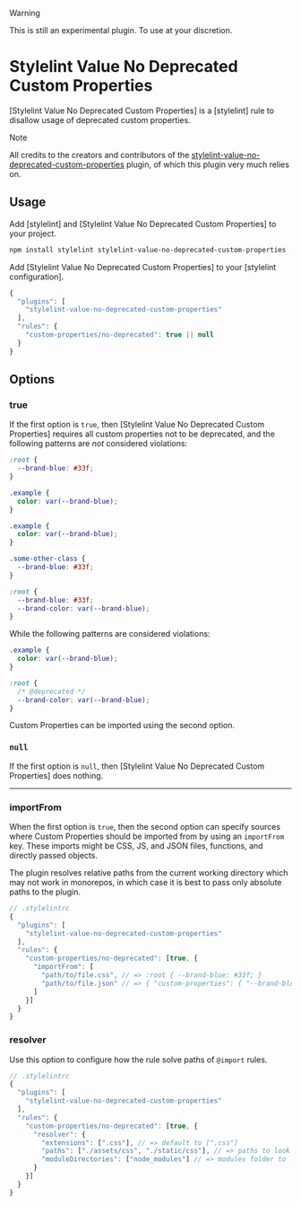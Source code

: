 > [!WARNING]  
> This is still an experimental plugin. To use at your discretion.

# Stylelint Value No Deprecated Custom Properties

[Stylelint Value No Deprecated Custom Properties] is a [stylelint] rule to disallow usage of
deprecated custom properties.

> [!NOTE]  
> All credits to the creators and contributors of the [stylelint-value-no-deprecated-custom-properties](https://github.com/csstools/stylelint-value-no-deprecated-custom-properties) plugin, of which this plugin very much relies on.

## Usage

Add [stylelint] and [Stylelint Value No Deprecated Custom Properties] to your project.

```bash
npm install stylelint stylelint-value-no-deprecated-custom-properties --save-dev
```

Add [Stylelint Value No Deprecated Custom Properties] to your [stylelint configuration].

```js
{
  "plugins": [
    "stylelint-value-no-deprecated-custom-properties"
  ],
  "rules": {
    "custom-properties/no-deprecated": true || null
  }
}
```

## Options

### true

If the first option is `true`, then [Stylelint Value No Deprecated Custom Properties]
requires all custom properties not to be deprecated, and the following patterns are
_not_ considered violations:

```css
:root {
  --brand-blue: #33f;
}

.example {
  color: var(--brand-blue);
}
```

```css
.example {
  color: var(--brand-blue);
}

.some-other-class {
  --brand-blue: #33f;
}
```

```css
:root {
  --brand-blue: #33f;
  --brand-color: var(--brand-blue);
}
```

While the following patterns are considered violations:

```css
.example {
  color: var(--brand-blue);
}
```

```css
:root {
  /* @deprecated */
  --brand-color: var(--brand-blue);
}
```

Custom Properties can be imported using the second option.

### `null`

If the first option is `null`, then
[Stylelint Value No Deprecated Custom Properties] does nothing.

---

### importFrom

When the first option is `true`, then the second option can specify sources
where Custom Properties should be imported from by using an `importFrom` key.
These imports might be CSS, JS, and JSON files, functions, and directly passed
objects.

The plugin resolves relative paths from the current working directory
which may not work in monorepos, in which case it is best to pass only absolute
paths to the plugin.

```js
// .stylelintrc
{
  "plugins": [
    "stylelint-value-no-deprecated-custom-properties"
  ],
  "rules": {
    "custom-properties/no-deprecated": [true, {
      "importFrom": [
        "path/to/file.css", // => :root { --brand-blue: #33f; }
        "path/to/file.json" // => { "custom-properties": { "--brand-blue": "#33f" } }
      ]
    }]
  }
}
```

### resolver

Use this option to configure how the rule solve paths of `@import` rules.

```js
// .stylelintrc
{
  "plugins": [
    "stylelint-value-no-deprecated-custom-properties"
  ],
  "rules": {
    "custom-properties/no-deprecated": [true, {
      "resolver": {
        "extensions": [".css"], // => default to [".css"]
        "paths": ["./assets/css", "./static/css"], // => paths to look for files, default to []
        "moduleDirectories": ["node_modules"] // => modules folder to look for files, default to ["node_modules"]
      }
    }]
  }
}
```
